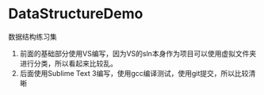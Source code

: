 # DataStructureDemo
数据结构练习集



1. 前面的基础部分使用VS编写，因为VS的sln本身作为项目可以使用虚拟文件夹进行分类，所以看起来比较乱。
2. 后面使用Sublime Text 3编写，使用gcc编译测试，使用git提交，所以比较清晰